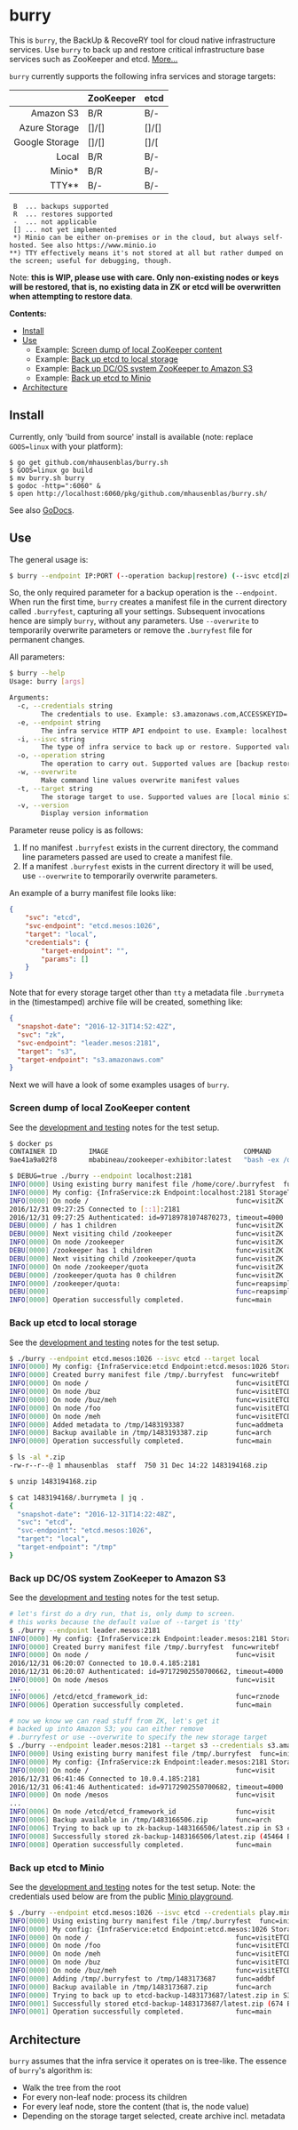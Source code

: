 # burry

This is `burry`, the BackUp & RecoveRY tool for cloud native infrastructure services. Use `burry` to back up and restore
critical infrastructure base services such as ZooKeeper and etcd. [More…](https://hackernoon.com/backup-recovery-of-infrastructure-services-200b2116930f)

`burry` currently supports the following infra services and storage targets:

|                |ZooKeeper   |etcd        |
| --------------:| ---------- | ---------- |
| Amazon S3      | B/R        | B/-        |
| Azure Storage  | []/[]      | []/[]      |
| Google Storage | []/[]      | []/[       |
| Local          | B/R        | B/-        |
| Minio*         | B/R        | B/-        |
| TTY**          | B/-        | B/-        |

```
 B  ... backups supported
 R  ... restores supported
 -  ... not applicable
 [] ... not yet implemented
 *) Minio can be either on-premises or in the cloud, but always self-hosted. See also https://www.minio.io
**) TTY effectively means it's not stored at all but rather dumped on the screen; useful for debugging, though.
```

Note: **this is WIP, please use with care. Only non-existing nodes or keys will be restored, that is, no existing data in ZK or etcd will be overwritten when attempting to restore data**.

**Contents:**

- [Install](#install)
- [Use](#use)
  - Example: [Screen dump of local ZooKeeper content](#screen-dump-of-local-zookeeper-content)
  - Example: [Back up etcd to local storage](#back-up-etcd-to-local-storage)
  - Example: [Back up DC/OS system ZooKeeper to Amazon S3](#back-up-dcos-system-zookeeper-to-amazon-s3)
  - Example: [Back up etcd to Minio](#back-up-etcd-to-minio)
- [Architecture](#architecture)

## Install

Currently, only 'build from source' install is available (note: replace `GOOS=linux` with your platform):

    $ go get github.com/mhausenblas/burry.sh
    $ GOOS=linux go build
    $ mv burry.sh burry
    $ godoc -http=":6060" &
    $ open http://localhost:6060/pkg/github.com/mhausenblas/burry.sh/

See also [GoDocs](https://godoc.org/github.com/mhausenblas/burry.sh).

## Use

The general usage is:

```bash
$ burry --endpoint IP:PORT (--operation backup|restore) (--isvc etcd|zk) (--target tty|local|s3) (--overwrite) (--credentials STORAGE_TARGET_ENDPOINT,KEY1=VAL1,KEY2=VAL2,...KEYn=VALn)
```

So, the only required parameter for a backup operation is the `--endpoint`. When run the first time, `burry` creates a manifest file in the current directory called `.burryfest`, capturing all your settings. Subsequent invocations hence are simply `burry`, without any parameters. Use  `--overwrite` to temporarily overwrite parameters or remove the `.burryfest` file for permanent changes.

All parameters:

```bash
$ burry --help
Usage: burry [args]

Arguments:
  -c, --credentials string
        The credentials to use. Example: s3.amazonaws.com,ACCESSKEYID=...,SECRETACCESSKEY=...
  -e, --endpoint string
        The infra service HTTP API endpoint to use. Example: localhost:8181 for Exhibitor
  -i, --isvc string
        The type of infra service to back up or restore. Supported values are [etcd zk] (default "zk")
  -o, --operation string
        The operation to carry out. Supported values are [backup restore] (default "backup")
  -w, --overwrite
        Make command line values overwrite manifest values
  -t, --target string
        The storage target to use. Supported values are [local minio s3 tty] (default "tty")
  -v, --version
        Display version information
```

Parameter reuse policy is  as follows:

1. If no manifest `.burryfest` exists in the current directory, the command line parameters passed are used to create a manifest file.
1. If a manifest `.burryfest` exists in the current directory it will be used, use `--overwrite` to temporarily overwrite parameters.

An example of a burry manifest file looks like:

```json
{
    "svc": "etcd",
    "svc-endpoint": "etcd.mesos:1026",
    "target": "local",
    "credentials": {
        "target-endpoint": "",
        "params": []
    }
}
```

Note that for every storage target other than `tty` a metadata file `.burrymeta` in the (timestamped) archive file will be created, something like:

```json
{
  "snapshot-date": "2016-12-31T14:52:42Z",
  "svc": "zk",
  "svc-endpoint": "leader.mesos:2181",
  "target": "s3",
  "target-endpoint": "s3.amazonaws.com"
}
```

Next we will have a look of some examples usages of `burry`.

### Screen dump of local ZooKeeper content

See the [development and testing](dev.md#zookeeper) notes for the test setup.

```bash
$ docker ps
CONTAINER ID        IMAGE                                  COMMAND                  CREATED             STATUS              PORTS                                                                                            NAMES
9ae41a9a02f8        mbabineau/zookeeper-exhibitor:latest   "bash -ex /opt/exhibi"   2 days ago          Up 2 days           0.0.0.0:2181->2181/tcp, 0.0.0.0:2888->2888/tcp, 0.0.0.0:3888->3888/tcp, 0.0.0.0:8181->8181/tcp   amazing_kilby

$ DEBUG=true ./burry --endpoint localhost:2181
INFO[0000] Using existing burry manifest file /home/core/.burryfest  func=init
INFO[0000] My config: {InfraService:zk Endpoint:localhost:2181 StorageTarget:tty Creds:{StorageTargetEndpoint: Params:[]}}  func=init
INFO[0000] On node /                                     func=visitZK
2016/12/31 09:27:25 Connected to [::1]:2181
2016/12/31 09:27:25 Authenticated: id=97189781074870273, timeout=4000
DEBU[0000] / has 1 children                              func=visitZK
DEBU[0000] Next visiting child /zookeeper                func=visitZK
INFO[0000] On node /zookeeper                            func=visitZK
DEBU[0000] /zookeeper has 1 children                     func=visitZK
DEBU[0000] Next visiting child /zookeeper/quota          func=visitZK
INFO[0000] On node /zookeeper/quota                      func=visitZK
DEBU[0000] /zookeeper/quota has 0 children               func=visitZK
INFO[0000] /zookeeper/quota:                             func=reapsimple
DEBU[0000]                                               func=reapsimple
INFO[0000] Operation successfully completed.             func=main
```

### Back up etcd to local storage 

See the [development and testing](dev.md#etcd) notes for the test setup.

```bash
$ ./burry --endpoint etcd.mesos:1026 --isvc etcd --target local
INFO[0000] My config: {InfraService:etcd Endpoint:etcd.mesos:1026 StorageTarget:local Creds:{StorageTargetEndpoint: Params:[]}}  func=init
INFO[0000] Created burry manifest file /tmp/.burryfest  func=writebf
INFO[0000] On node /                                     func=visitETCD
INFO[0000] On node /buz                                  func=visitETCD
INFO[0000] On node /buz/meh                              func=visitETCD
INFO[0000] On node /foo                                  func=visitETCD
INFO[0000] On node /meh                                  func=visitETCD
INFO[0000] Added metadata to /tmp/1483193387             func=addmeta
INFO[0000] Backup available in /tmp/1483193387.zip       func=arch
INFO[0000] Operation successfully completed.             func=main

$ ls -al *.zip
-rw-r--r--@ 1 mhausenblas  staff  750 31 Dec 14:22 1483194168.zip

$ unzip 1483194168.zip

$ cat 1483194168/.burrymeta | jq .
{
  "snapshot-date": "2016-12-31T14:22:48Z",
  "svc": "etcd",
  "svc-endpoint": "etcd.mesos:1026",
  "target": "local",
  "target-endpoint": "/tmp"
}
```

### Back up DC/OS system ZooKeeper to Amazon S3

See the [development and testing](dev.md#zookeeper) notes for the test setup.

```bash
# let's first do a dry run, that is, only dump to screen.
# this works because the default value of --target is 'tty'
$ ./burry --endpoint leader.mesos:2181
INFO[0000] My config: {InfraService:zk Endpoint:leader.mesos:2181 StorageTarget:tty Creds:{StorageTargetEndpoint: Params:[]}}  func=init
INFO[0000] Created burry manifest file /tmp/.burryfest  func=writebf
INFO[0000] On node /                                     func=visit
2016/12/31 06:20:07 Connected to 10.0.4.185:2181
2016/12/31 06:20:07 Authenticated: id=97172902550700662, timeout=4000
INFO[0000] On node /mesos                                func=visit
...
INFO[0006] /etcd/etcd_framework_id:                      func=rznode
INFO[0006] Operation successfully completed.             func=main

# now we know we can read stuff from ZK, let's get it
# backed up into Amazon S3; you can either remove
# .burryfest or use --overwrite to specify the new storage target
$ ./burry --endpoint leader.mesos:2181 --target s3 --credentials s3.amazonaws.com,AWS_ACCESS_KEY_ID=***,AWS_SECRET_ACCESS_KEY=***
INFO[0000] Using existing burry manifest file /tmp/.burryfest  func=init
INFO[0000] My config: {InfraService:zk Endpoint:leader.mesos:2181 StorageTarget:s3 Creds:{InfraServiceEndpoint:s3.amazonaws.com Params:[{Key:AWS_ACCESS_KEY_ID Value:***} {Key:AWS_SECRET_ACCESS_KEY Value:***}]}}}  func=init
INFO[0000] On node /                                     func=visit
2016/12/31 06:41:46 Connected to 10.0.4.185:2181
2016/12/31 06:41:46 Authenticated: id=97172902550700682, timeout=4000
INFO[0000] On node /mesos                                func=visit
...
INFO[0006] On node /etcd/etcd_framework_id               func=visit
INFO[0006] Backup available in /tmp/1483166506.zip       func=arch
INFO[0006] Trying to back up to zk-backup-1483166506/latest.zip in S3 compatible remote storage  func=remoteS3
INFO[0008] Successfully stored zk-backup-1483166506/latest.zip (45464 Bytes) in S3 compatible remote storage s3.amazonaws.com  func=remoteS3
INFO[0008] Operation successfully completed.             func=main
```

### Back up etcd to Minio 

See the [development and testing](dev.md#etcd) notes for the test setup. Note: the credentials used below are from the public [Minio playground](https://play.minio.io:9000/).

```bash
$ ./burry --endpoint etcd.mesos:1026 --isvc etcd --credentials play.minio.io:9000,AWS_ACCESS_KEY_ID=Q3AM3UQ867SPQQA43P2F,AWS_SECRET_ACCESS_KEY=zuf+tfteSlswRu7BJ86wekitnifILbZam1KYY3TG --target s3
INFO[0000] Using existing burry manifest file /tmp/.burryfest  func=init
INFO[0000] My config: {InfraService:etcd Endpoint:etcd.mesos:1026 StorageTarget:s3 Credentials:}  func=init
INFO[0000] On node /                                     func=visitETCD
INFO[0000] On node /foo                                  func=visitETCD
INFO[0000] On node /meh                                  func=visitETCD
INFO[0000] On node /buz                                  func=visitETCD
INFO[0000] On node /buz/meh                              func=visitETCD
INFO[0000] Adding /tmp/.burryfest to /tmp/1483173687     func=addbf
INFO[0000] Backup available in /tmp/1483173687.zip       func=arch
INFO[0000] Trying to back up to etcd-backup-1483173687/latest.zip in S3 compatible remote storage  func=remoteS3
INFO[0001] Successfully stored etcd-backup-1483173687/latest.zip (674 Bytes) in S3 compatible remote storage play.minio.io:9000  func=remoteS3
INFO[0001] Operation successfully completed.             func=main
```

## Architecture

`burry` assumes that the infra service it operates on is tree-like. The essence of `burry`'s algorithm is:

- Walk the tree from the root
- For every non-leaf node: process its children
- For every leaf node, store the content (that is, the node value) 
- Depending on the storage target selected, create archive incl. metadata